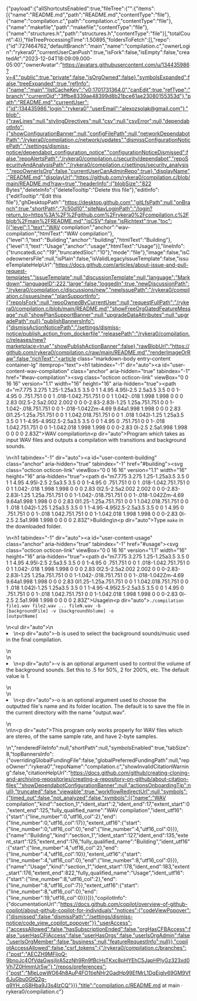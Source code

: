 {"payload":{"allShortcutsEnabled":true,"fileTree":{"":{"items":[{"name":"README.md","path":"README.md","contentType":"file"},{"name":"compilation.c","path":"compilation.c","contentType":"file"},{"name":"makefile","path":"makefile","contentType":"file"},{"name":"structures.h","path":"structures.h","contentType":"file"}],"totalCount":4}},"fileTreeProcessingTime":1.50895,"foldersToFetch":[],"repo":{"id":727464762,"defaultBranch":"main","name":"compilation.c","ownerLogin":"rykera0","currentUserCanPush":true,"isFork":false,"isEmpty":false,"createdAt":"2023-12-04T18:09:09.000-05:00","ownerAvatar":"https://avatars.githubusercontent.com/u/134435986?v=4","public":true,"private":false,"isOrgOwned":false},"symbolsExpanded":false,"treeExpanded":true,"refInfo":{"name":"main","listCacheKey":"v0:1701731364.0","canEdit":true,"refType":"branch","currentOid":"3ffbe8339ae48399d8b21bce61ae23080155353d"},"path":"README.md","currentUser":{"id":134435986,"login":"rykera0","userEmail":"alexozsolak@gmail.com"},"blob":{"rawLines":null,"stylingDirectives":null,"csv":null,"csvError":null,"dependabotInfo":{"showConfigurationBanner":null,"configFilePath":null,"networkDependabotPath":"/rykera0/compilation.c/network/updates","dismissConfigurationNoticePath":"/settings/dismiss-notice/dependabot_configuration_notice","configurationNoticeDismissed":false,"repoAlertsPath":"/rykera0/compilation.c/security/dependabot","repoSecurityAndAnalysisPath":"/rykera0/compilation.c/settings/security_analysis","repoOwnerIsOrg":false,"currentUserCanAdminRepo":true},"displayName":"README.md","displayUrl":"https://github.com/rykera0/compilation.c/blob/main/README.md?raw=true","headerInfo":{"blobSize":"822 Bytes","deleteInfo":{"deleteTooltip":"Delete this file"},"editInfo":{"editTooltip":"Edit this file"},"ghDesktopPath":"https://desktop.github.com","gitLfsPath":null,"onBranch":true,"shortPath":"7c50d10","siteNavLoginPath":"/login?return_to=https%3A%2F%2Fgithub.com%2Frykera0%2Fcompilation.c%2Fblob%2Fmain%2FREADME.md","isCSV":false,"isRichtext":true,"toc":[{"level":1,"text":"WAV compilation","anchor":"wav-compilation","htmlText":"WAV compilation"},{"level":1,"text":"Building","anchor":"building","htmlText":"Building"},{"level":1,"text":"Usage","anchor":"usage","htmlText":"Usage"}],"lineInfo":{"truncatedLoc":"19","truncatedSloc":"10"},"mode":"file"},"image":false,"isCodeownersFile":null,"isPlain":false,"isValidLegacyIssueTemplate":false,"issueTemplateHelpUrl":"https://docs.github.com/articles/about-issue-and-pull-request-templates","issueTemplate":null,"discussionTemplate":null,"language":"Markdown","languageID":222,"large":false,"loggedIn":true,"newDiscussionPath":"/rykera0/compilation.c/discussions/new","newIssuePath":"/rykera0/compilation.c/issues/new","planSupportInfo":{"repoIsFork":null,"repoOwnedByCurrentUser":null,"requestFullPath":"/rykera0/compilation.c/blob/main/README.md","showFreeOrgGatedFeatureMessage":null,"showPlanSupportBanner":null,"upgradeDataAttributes":null,"upgradePath":null},"publishBannersInfo":{"dismissActionNoticePath":"/settings/dismiss-notice/publish_action_from_dockerfile","releasePath":"/rykera0/compilation.c/releases/new?marketplace=true","showPublishActionBanner":false},"rawBlobUrl":"https://github.com/rykera0/compilation.c/raw/main/README.md","renderImageOrRaw":false,"richText":"<article class=\"markdown-body entry-content container-lg\" itemprop=\"text\"><h1 tabindex=\"-1\" dir=\"auto\"><a id=\"user-content-wav-compilation\" class=\"anchor\" aria-hidden=\"true\" tabindex=\"-1\" href=\"#wav-compilation\"><svg class=\"octicon octicon-link\" viewBox=\"0 0 16 16\" version=\"1.1\" width=\"16\" height=\"16\" aria-hidden=\"true\"><path d=\"m7.775 3.275 1.25-1.25a3.5 3.5 0 1 1 4.95 4.95l-2.5 2.5a3.5 3.5 0 0 1-4.95 0 .751.751 0 0 1 .018-1.042.751.751 0 0 1 1.042-.018 1.998 1.998 0 0 0 2.83 0l2.5-2.5a2.002 2.002 0 0 0-2.83-2.83l-1.25 1.25a.751.751 0 0 1-1.042-.018.751.751 0 0 1-.018-1.042Zm-4.69 9.64a1.998 1.998 0 0 0 2.83 0l1.25-1.25a.751.751 0 0 1 1.042.018.751.751 0 0 1 .018 1.042l-1.25 1.25a3.5 3.5 0 1 1-4.95-4.95l2.5-2.5a3.5 3.5 0 0 1 4.95 0 .751.751 0 0 1-.018 1.042.751.751 0 0 1-1.042.018 1.998 1.998 0 0 0-2.83 0l-2.5 2.5a1.998 1.998 0 0 0 0 2.83Z\"></path></svg></a>WAV compilation</h1>\n<p dir=\"auto\">Program which takes as input WAV files and outputs a compilation with transitions and background sounds.</p>\n<h1 tabindex=\"-1\" dir=\"auto\"><a id=\"user-content-building\" class=\"anchor\" aria-hidden=\"true\" tabindex=\"-1\" href=\"#building\"><svg class=\"octicon octicon-link\" viewBox=\"0 0 16 16\" version=\"1.1\" width=\"16\" height=\"16\" aria-hidden=\"true\"><path d=\"m7.775 3.275 1.25-1.25a3.5 3.5 0 1 1 4.95 4.95l-2.5 2.5a3.5 3.5 0 0 1-4.95 0 .751.751 0 0 1 .018-1.042.751.751 0 0 1 1.042-.018 1.998 1.998 0 0 0 2.83 0l2.5-2.5a2.002 2.002 0 0 0-2.83-2.83l-1.25 1.25a.751.751 0 0 1-1.042-.018.751.751 0 0 1-.018-1.042Zm-4.69 9.64a1.998 1.998 0 0 0 2.83 0l1.25-1.25a.751.751 0 0 1 1.042.018.751.751 0 0 1 .018 1.042l-1.25 1.25a3.5 3.5 0 1 1-4.95-4.95l2.5-2.5a3.5 3.5 0 0 1 4.95 0 .751.751 0 0 1-.018 1.042.751.751 0 0 1-1.042.018 1.998 1.998 0 0 0-2.83 0l-2.5 2.5a1.998 1.998 0 0 0 0 2.83Z\"></path></svg></a>Building</h1>\n<p dir=\"auto\">Type <code>make</code> in the downloaded folder.</p>\n<h1 tabindex=\"-1\" dir=\"auto\"><a id=\"user-content-usage\" class=\"anchor\" aria-hidden=\"true\" tabindex=\"-1\" href=\"#usage\"><svg class=\"octicon octicon-link\" viewBox=\"0 0 16 16\" version=\"1.1\" width=\"16\" height=\"16\" aria-hidden=\"true\"><path d=\"m7.775 3.275 1.25-1.25a3.5 3.5 0 1 1 4.95 4.95l-2.5 2.5a3.5 3.5 0 0 1-4.95 0 .751.751 0 0 1 .018-1.042.751.751 0 0 1 1.042-.018 1.998 1.998 0 0 0 2.83 0l2.5-2.5a2.002 2.002 0 0 0-2.83-2.83l-1.25 1.25a.751.751 0 0 1-1.042-.018.751.751 0 0 1-.018-1.042Zm-4.69 9.64a1.998 1.998 0 0 0 2.83 0l1.25-1.25a.751.751 0 0 1 1.042.018.751.751 0 0 1 .018 1.042l-1.25 1.25a3.5 3.5 0 1 1-4.95-4.95l2.5-2.5a3.5 3.5 0 0 1 4.95 0 .751.751 0 0 1-.018 1.042.751.751 0 0 1-1.042.018 1.998 1.998 0 0 0-2.83 0l-2.5 2.5a1.998 1.998 0 0 0 0 2.83Z\"></path></svg></a>Usage</h1>\n<p dir=\"auto\"><code>./compilation file1.wav file2.wav ... fileN.wav -b [backgroundFile] -v [backgroundVolume] -o [outputName]</code></p>\n<ul dir=\"auto\">\n<li>\n<p dir=\"auto\">-b is used to select the background sounds/music used in the final compilation.</p>\n</li>\n<li>\n<p dir=\"auto\">-v is an optional argument used to control the volume of the background sounds. Set this to .5 for 50%, 2 for 200%, etc. The default value is 1.</p>\n</li>\n<li>\n<p dir=\"auto\">-o is an optional argument used to choose the outputted file's name and its folder location. The default is to save the file in the current directory with the name \"output.wav\".</p>\n</li>\n</ul>\n<p dir=\"auto\">This program only works properly for WAV files which are stereo, of the same sample rate, and have 2-byte samples.</p>\n</article>","renderedFileInfo":null,"shortPath":null,"symbolsEnabled":true,"tabSize":8,"topBannersInfo":{"overridingGlobalFundingFile":false,"globalPreferredFundingPath":null,"repoOwner":"rykera0","repoName":"compilation.c","showInvalidCitationWarning":false,"citationHelpUrl":"https://docs.github.com/github/creating-cloning-and-archiving-repositories/creating-a-repository-on-github/about-citation-files","showDependabotConfigurationBanner":null,"actionsOnboardingTip":null},"truncated":false,"viewable":true,"workflowRedirectUrl":null,"symbols":{"timed_out":false,"not_analyzed":false,"symbols":[{"name":"WAV compilation","kind":"section_1","ident_start":2,"ident_end":17,"extent_start":0,"extent_end":125,"fully_qualified_name":"WAV compilation","ident_utf16":{"start":{"line_number":0,"utf16_col":2},"end":{"line_number":0,"utf16_col":17}},"extent_utf16":{"start":{"line_number":0,"utf16_col":0},"end":{"line_number":4,"utf16_col":0}}},{"name":"Building","kind":"section_1","ident_start":127,"ident_end":135,"extent_start":125,"extent_end":176,"fully_qualified_name":"Building","ident_utf16":{"start":{"line_number":4,"utf16_col":2},"end":{"line_number":4,"utf16_col":10}},"extent_utf16":{"start":{"line_number":4,"utf16_col":0},"end":{"line_number":8,"utf16_col":0}}},{"name":"Usage","kind":"section_1","ident_start":178,"ident_end":183,"extent_start":176,"extent_end":822,"fully_qualified_name":"Usage","ident_utf16":{"start":{"line_number":8,"utf16_col":2},"end":{"line_number":8,"utf16_col":7}},"extent_utf16":{"start":{"line_number":8,"utf16_col":0},"end":{"line_number":19,"utf16_col":0}}}]}},"copilotInfo":{"documentationUrl":"https://docs.github.com/copilot/overview-of-github-copilot/about-github-copilot-for-individuals","notices":{"codeViewPopover":{"dismissed":false,"dismissPath":"/settings/dismiss-notice/code_view_copilot_popover"}},"userAccess":{"accessAllowed":false,"hasSubscriptionEnded":false,"orgHasCFBAccess":false,"userHasCFIAccess":false,"userHasOrgs":false,"userIsOrgAdmin":false,"userIsOrgMember":false,"business":null,"featureRequestInfo":null}},"copilotAccessAllowed":false,"csrf_tokens":{"/rykera0/compilation.c/branches":{"post":"AECZH9MFIjoQ-9bnoJc4OfVdaGwsjIjrA5zzNh9Rn9fBcHsTKxc8pHYEhC5JapHPlyGz323xd0Vh7Z0HmmUr5w"},"/repos/preferences":{"post":"MleLowWO64h8AuP4FO1tieNHr2GadHp99EfMrL1DqEjglv69GM9Vf6JuGbu0GtQ2g-q9YH_oS8Hba9J3s4IzCQ"}}},"title":"compilation.c/README.md at main · rykera0/compilation.c"}